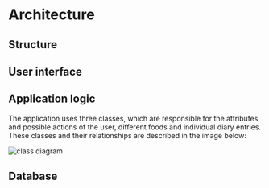 # Architecture

## Structure


## User interface


## Application logic

The application uses three classes, which are responsible for the attributes and possible actions of the user, different foods and individual diary entries. These classes and their relationships are described in the image below:

![class diagram](perander.github.com/otm-project/FoodDiary/images/class_diagram.png)

## Database



